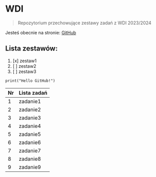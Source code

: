 # WDI
> Repozytorium przechowujące zestawy zadań z WDI 2023/2024

Jesteś obecnie na stronie: [GitHub](https://pages.github.com/)

## Lista zestawów:
1. [x] zestaw1
2. [ ] zestaw2
3. [ ] zestaw3 

```
print("Hello GitHub!")
```
| Nr | Lista zadań |
|----|-------------|
| 1  |  zadanie1   |
| 2  |  zadanie2   |
| 3  |  zadanie3   |
| 4  |  zadanie4   |
| 5  |  zadanie5   |
| 6  |  zadanie6   |
| 7  |  zadanie7   |
| 8  |  zadanie8   |
| 9  |  zadanie9   |
